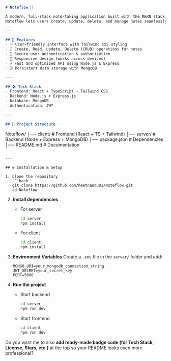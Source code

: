 
```markdown
# Noteflow 📝  

A modern, full-stack note-taking application built with the MERN stack, TypeScript, and Tailwind CSS.  
Noteflow lets users create, update, delete, and manage notes seamlessly with a clean UI and powerful backend support.  

---

## 🚀 Features  
- ✨ User-friendly interface with Tailwind CSS styling  
- 📌 Create, Read, Update, Delete (CRUD) operations for notes  
- 🔐 Secure user authentication & authorization 
- 📱 Responsive design (works across devices)  
- ⚡ Fast and optimized API using Node.js & Express  
- 🗄️ Persistent data storage with MongoDB  

---

## 🛠️ Tech Stack  
- Frontend: React + TypeScript + Tailwind CSS  
- Backend: Node.js + Express.js  
- Database: MongoDB  
- Authentication: JWT  

---

## 📂 Project Structure  
```

Noteflow/
│── client/        # Frontend (React + TS + Tailwind)
│── server/        # Backend (Node + Express + MongoDB)
│── package.json   # Dependencies
│── README.md      # Documentation

````

---

## ⚙️ Installation & Setup  

1. Clone the repository 
   ```bash
   git clone https://github.com/heetnandu01/Noteflow.git
   cd Noteflow
````

2. **Install dependencies**

   * For server

     ```bash
     cd server
     npm install
     ```
   * For client

     ```bash
     cd client
     npm install
     ```

3. **Environment Variables**
   Create a `.env` file in the `server/` folder and add:

   ```env
   MONGO_URI=your_mongodb_connection_string
   JWT_SECRET=your_secret_key
   PORT=5000
   ```

4. **Run the project**

   * Start backend

     ```bash
     cd server
     npm run dev
     ```
   * Start frontend

     ```bash
     cd client
     npm run dev
     ```



Do you want me to also **add ready-made badge code (for Tech Stack, License, Stars, etc.)** at the top so your README looks even more professional?
```
